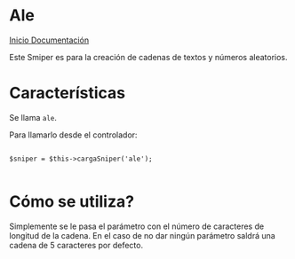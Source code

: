 Ale
========

[Inicio Documentación][1]

Este Smiper es para la creación de cadenas de textos y números aleatorios.

# Características

Se llama `ale`.

Para llamarlo desde el controlador:

```

$sniper = $this->cargaSniper('ale');


``` 

# Cómo se utiliza?

Simplemente se le pasa el parámetro con el número de caracteres de longitud de la cadena. En el caso de no dar ningún parámetro saldrá una cadena de 5 caracteres por defecto.


[1]: Inicio_Documentacion.md
